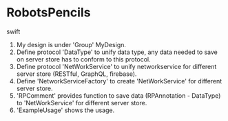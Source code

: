 # RobotsPencils
swift

1. My design is under 'Group' MyDesign.
2. Define protocol 'DataType' to unify data type, any data needed to save on server store has to conform to this protocol.
3. Define protocol 'NetWorkService' to unify networkservice for different server store (RESTful, GraphQL, firebase).
4. Define 'NetworkServiceFactory' to create 'NetWorkService' for different server store.
5. 'RPComment' provides function to save data (RPAnnotation - DataType) to 'NetWorkService' for different server store.
6. 'ExampleUsage' shows the usage.
